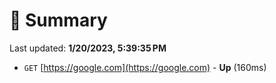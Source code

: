 # 📖 Summary
Last updated: **1/20/2023, 5:39:35 PM**

- `GET` [https://google.com](https://google.com) - **Up** (160ms)
